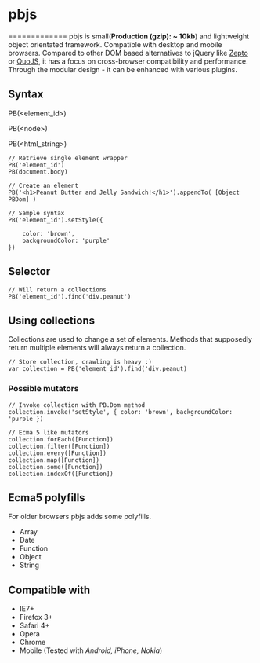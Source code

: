 # pbjs
=============
pbjs is small(**Production (gzip): ~ 10kb**) and lightweight object orientated framework. Compatible with desktop and mobile browsers. Compared to other DOM based alternatives to jQuery like [Zepto](http://zeptojs.com/) or [QuoJS](http://quojs.tapquo.com/), it has a focus on cross-browser compatibility and performance. Through the modular design - it can be enhanced with various plugins.

## Syntax

PB(\<element_id\>)

PB(\<node\>)

PB(\<html_string\>)

	// Retrieve single element wrapper
	PB('element_id')
	PB(document.body)
	
	// Create an element
	PB('<h1>Peanut Butter and Jelly Sandwich!</h1>').appendTo( [Object PBDom] )
	
	// Sample syntax
	PB('element_id').setStyle({
		
		color: 'brown',
		backgroundColor: 'purple'
	})

## Selector

	// Will return a collections
	PB('element_id').find('div.peanut')

## Using collections

Collections are used to change a set of elements. Methods that supposedly return multiple elements will always return a collection. 

	// Store collection, crawling is heavy :)
	var collection = PB('element_id').find('div.peanut)
	
### Possible mutators

	// Invoke collection with PB.Dom method
	collection.invoke('setStyle', { color: 'brown', backgroundColor: 'purple })
	
	// Ecma 5 like mutators
	collection.forEach([Function])
	collection.filter([Function])
	collection.every([Function])
	collection.map([Function])
	collection.some([Function])
	collection.indexOf([Function])

## Ecma5 polyfills

For older browsers pbjs adds some polyfills.

* Array
* Date
* Function
* Object
* String


## Compatible with

- IE7+
- Firefox 3+
- Safari 4+
- Opera
- Chrome
- Mobile (Tested with *Android, iPhone, Nokia*)